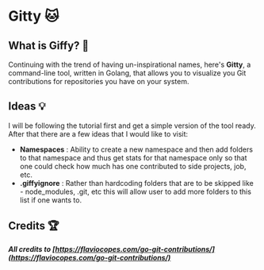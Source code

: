 # Gitty 🐱
## What is Giffy? 🤔
Continuing with the trend of having un-inspirational names, here's **Gitty**, a command-line tool, written in Golang, that allows you to visualize you Git contributions for repositories you have on your system.

## Ideas 💡
I will be following the tutorial first and get a simple version of the tool ready. After that there are a few ideas that I would like to visit:
- **Namespaces** : Ability to create a new namespace and then add folders to that namespace and thus get stats for that namespace only so that one could check how much has one contributed to side projects, job, etc.
- **.giffyignore** : Rather than hardcoding folders that are to be skipped like - node_modules, .git, etc this will allow user to add more folders to this list if one wants to.

## Credits 🏆
***All credits to [https://flaviocopes.com/go-git-contributions/](https://flaviocopes.com/go-git-contributions/)***